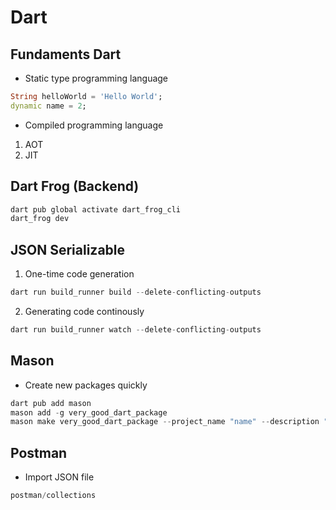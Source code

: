 # Dart
## Fundaments Dart
- Static type programming language
```dart
String helloWorld = 'Hello World';
dynamic name = 2;
```
- Compiled programming language
1. AOT
2. JIT

## Dart Frog (Backend)
```dart
dart pub global activate dart_frog_cli
dart_frog dev
```
## JSON Serializable
1. One-time code generation
```dart
dart run build_runner build --delete-conflicting-outputs
```
2. Generating code continously
```dart
dart run build_runner watch --delete-conflicting-outputs
```

## Mason
- Create new packages quickly
```dart
dart pub add mason
mason add -g very_good_dart_package
mason make very_good_dart_package --project_name "name" --description "description" -o packages
```
## Postman
- Import JSON file
```dart
postman/collections
```
